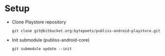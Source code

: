 # Setup

  * Clone Playstore repository

    ``git clone git@bitbucket.org:bytepoets/publiss-android-playstore.git``

  * Init submodule (publiss-android-core)

    ``git submodule update --init``
